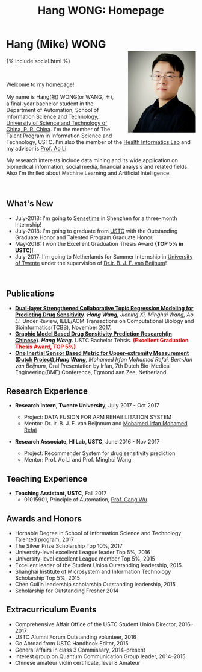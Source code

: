 ﻿---
layout: default
section: home
title: "Hang WONG: Homepage"
---
<img src="static/info/profile.jpg" class="img-thumbnail" width="180px" style="float:right; margin-left:30px; margin-top:35px; margin-bottom:10px;">

# Hang (Mike) WONG
{% include social.html %}

&nbsp;

Welcome to my homepage! 

My name is Hang(航) WONG(or WANG, 王), a final-year bachelor student in the Department of Automation, School of Information Science and Technology, [University of Science and Technology of China, P. R. China](http://www.ustc.edu.cn/). I'm the member of The Talent Program in Information Science and Technology, USTC. I'm also the member of the [Health Informatics Lab](http://bioinformatics.ustc.edu.cn/) and my advisor is [Prof. Ao Li](http://bioinformatics.ustc.edu.cn/teams.html).

My research interests include data mining and its wide application on biomedical information, social media, financial analysis and related fields. Also I'm thrilled about Machine Learning and Artificial Intelligence.

&nbsp;

## What's New
  *  July-2018:  I'm going to [Sensetime](https://www.sensetime.com) in Shenzhen for a three-month internship!
  *  July-2018:  I'm going to graduate from [USTC](http://www.ustc.edu.cn/) with the Outstanding Graduate Honor and Talented Program Graduate Honor.
  * May-2018:  I won the Excellent Graduation Thesis Award **(TOP 5% in USTC)**!
  * July-2017:  I'm going to Netherlands for Summer Internship in [University of Twente](https://www.utwente.nl/en/) under the supervision of [Dr.ir. B. J. F. van Beijnum](https://www.utwente.nl/en/eemcs/bss/people/staff/bert_jan_vanbeijnum/%20)!

&nbsp;

## Publications
  * **[Dual-layer Strengthened Collaborative Topic Regression Modeling for Predicting Drug Sensitivity](static/papers/17-dsctr.pdf)**. *__Hang Wang__, Jianing Xi, Minghui Wang, Ao Li.* Under Review, IEEE/ACM Transactions on Computational Biology and Bioinformatics(TCBB), November 2017.	
  * **[Graphic Model Based Drug Sensitivity Prediction Research(in Chinese)](static/papers/18-thesis.pdf)**. *__Hang Wang.__* USTC Bachelor Tehsis. **<font color=red>(Excellent Graduation Thesis Award, TOP 5%)</font>**
  * **[One Inertial Sensor Based Metric for Upper-extremity Measurement (Dutch Project)](static/papers/17-tnsre.pdf)**,*__Hang Wang__, Mohamed Irfan Mohamed Refai, Bert-Jan van Beijnum*, Oral Presentation by Irfan, 7th Dutch Bio-Medical Engineering(BME)  Conference, Egmond aan Zee, Netherland


## Research Experience
  * **Research Intern, Twente University**, July 2017 - Oct 2017
	* Project: DATA FUSION FOR ARM REHABILITATION SYSTEM
	* Mentor:  Dr. ir. B. J. F. van Beijnnum and [Mohamed Irfan Mohamed Refai](https://www.linkedin.com/in/mrmirfan/)

  * **Research Associate, HI Lab, USTC**, June 2016 - Nov 2017
    * Project: Recommender System for drug sensitivity prediction
    * Mentor:  Prof. Ao Li and Prof. Minghui Wang



## Teaching Experience
  * **Teaching Assistant, USTC**, Fall 2017
    * 01015901, Principle of Automation, [Prof. Gang Wu](http://iia.ustc.edu.cn/iia/?p=33).


## Awards and Honors
 * Hornable Degree in School of Information Science and Technology Talented program, 2017
 * The Silver Prize Scholarship Top 10%, 2017
 * University-level excellent League leader Top 5%, 2016
 * University-level excellent League member Top 5%, 2015
 * Excellent leader of the Student Union Outstanding leadership, 2015
 * Shanghai Institute of Microsystem and Information Technology Scholarship Top 5%, 2015
 * Chen Guilin leadership scholarship Outstanding leadership, 2015
 * Scholarship for Outstanding Fresher 2014


## Extracurriculum Events
 * Comprehensive Affair Office of the USTC Student Union Director, 2016–2017
 * USTC Alumni Forum Outstanding volunteer, 2016
 * Go Abroad from USTC Handbook Editor, 2015
 * General affairs in class 3 Commissary, 2014–present
 * Interest group on Quantum Communication Group leader, 2014–2015
 * Chinese amateur violin certificate, level 8 Amateur

